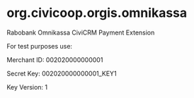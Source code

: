 org.civicoop.orgis.omnikassa
============================

Rabobank Omnikassa CiviCRM Payment Extension

For test purposes use:

Merchant ID: 002020000000001

Secret Key: 002020000000001_KEY1

Key Version: 1
